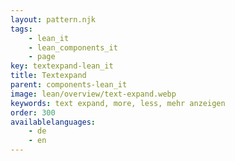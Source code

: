 ```yaml
---
layout: pattern.njk
tags: 
    - lean_it
    - lean_components_it
    - page
key: textexpand-lean_it
title: Textexpand
parent: components-lean_it
image: lean/overview/text-expand.webp
keywords: text expand, more, less, mehr anzeigen
order: 300
availablelanguages: 
    - de
    - en
---
```


